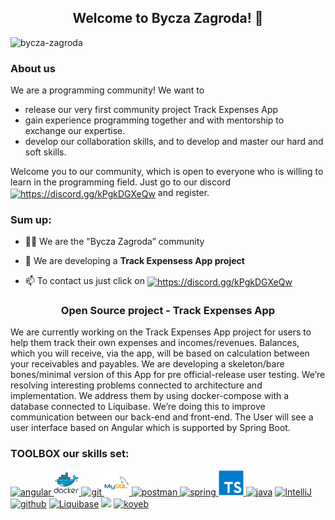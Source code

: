 ## <h2 align="center"> Welcome to Bycza Zagroda! 👋</h2>

<p align="left"> <img src="https://komarev.com/ghpvc/?username=bycza-zagroda&label=Profile%20views&color=0e75b6&style=flat" alt="bycza-zagroda" /> </p>


<!-- **Here are some ideas to get you started:**

🙋‍♀️ A short introduction - what is your organization all about?
🌈 Contribution guidelines - how can the community get involved?
👩‍💻 Useful resources - where can the community find your docs? Is there anything else the community should know?
🍿 Fun facts - what does your team eat for breakfast?
🧙 Remember, you can do mighty things with the power of [Markdown](https://docs.github.com/github/writing-on-github/getting-started-with-writing-and-formatting-on-github/basic-writing-and-formatting-syntax) -->

 
### About us
We are a programming community! We want to
- release our very first community project Track Expenses App
- gain experience programming together and with mentorship to exchange our expertise.
- develop our collaboration skills, and to develop and master our hard and soft skills.

Welcome you to our community, which is open to everyone who is willing to learn in the programming field. Just go to our discord <a href="https://discord.gg/https://discord.gg/kPgkDGXeQw" target="blank"><img align="center" src="https://raw.githubusercontent.com/rahuldkjain/github-profile-readme-generator/master/src/images/icons/Social/discord.svg" alt="https://discord.gg/kPgkDGXeQw" height="30" width="40" /></a> and register.

### Sum up:
- 🙋‍♀️ We are the "Bycza Zagroda” community
<!-- - 👨‍💻 All of our projects are available at [https://github.com/bycza-zagroda](https://github.com/bycza-zagroda) -->

- 💬 We are developing a **Track Expensess App project**

- 📫 To contact us just click on <a href="https://discord.gg/https://discord.gg/kPgkDGXeQw" target="blank"><img align="center" src="https://raw.githubusercontent.com/rahuldkjain/github-profile-readme-generator/master/src/images/icons/Social/discord.svg" alt="https://discord.gg/kPgkDGXeQw" height="40" width="50" /></a>

<!-- <h3 align="left">Connect with us:
<a href="https://discord.gg/https://discord.gg/kPgkDGXeQw" target="blank"><img align="center" src="https://raw.githubusercontent.com/rahuldkjain/github-profile-readme-generator/master/src/images/icons/Social/discord.svg" alt="https://discord.gg/kPgkDGXeQw" height="40" width="50" /></a>
</h3> -->
<!-- - **https://discord.gg/kPgkDGXeQw** -->

<h3 align="center"> Open Source project - Track Expenses App</h3>

We are currently working on the Track Expenses App project for users to help them track their own expenses and incomes/revenues. Balances, which you will receive, via the app, will be based on calculation between your receivables and payables. We are developing a skeleton/bare bones/minimal version of this App for pre official-release user testing. We’re resolving interesting problems connected to architecture and implementation. We address them by using docker-compose with a database connected to Liquibase. We’re doing this to improve communication between our back-end and front-end. The User will see a user interface based on Angular which is supported by Spring Boot. 
<!-- 💬 Ask us about the Track Expenses App project click on and sign up here -->

<h3 align="left">TOOLBOX our skills set:</h3>

<p> 
<a href="https://angular.io" target="_blank" rel="noreferrer"> <img src="https://angular.io/assets/images/logos/angular/angular.svg" alt="angular" width="40" height="40"/> </a> 
<a href="https://www.docker.com/" target="_blank" rel="noreferrer"> <img src="https://raw.githubusercontent.com/devicons/devicon/master/icons/docker/docker-original-wordmark.svg" alt="docker" width="40" height="40"/> </a> 
<a href="https://git-scm.com/" target="_blank" rel="noreferrer"> <img src="https://www.vectorlogo.zone/logos/git-scm/git-scm-icon.svg" alt="git" width="40" height="40"/> </a> 
<a href="https://www.mysql.com/" target="_blank" rel="noreferrer"> <img src="https://raw.githubusercontent.com/devicons/devicon/master/icons/mysql/mysql-original-wordmark.svg" alt="mysql" width="40" height="40"/> </a> 
<a href="https://postman.com" target="_blank" rel="noreferrer"> <img src="https://www.vectorlogo.zone/logos/getpostman/getpostman-icon.svg" alt="postman" width="40" height="40"/> </a> 
<a href="https://spring.io/" target="_blank" rel="noreferrer"> <img src="https://www.vectorlogo.zone/logos/springio/springio-icon.svg" alt="spring" width="40" height="40"/> </a> 
<a href="https://www.typescriptlang.org/" target="_blank" rel="noreferrer"> <img src="https://raw.githubusercontent.com/devicons/devicon/master/icons/typescript/typescript-original.svg" alt="typescript" width="40" height="40"/> </a> 
<a href="https://www.java.com" target="_blank" rel="noreferrer"><img src="https://www.vectorlogo.zone/logos/java/java-icon.svg" width="40" height="40" alt="java"></a>
<a href="https://www.jetbrains.com/idea/" target="_blank" rel="noreferrer"><img src="https://resources.jetbrains.com/storage/products/company/brand/logos/IntelliJ_IDEA_icon.svg" width="40" height="40" alt="IntelliJ" /></a>
<a href="https://github.com/" target="_blank" rel="noreferrer"><img src="https://www.vectorlogo.zone/logos/github/github-icon.svg" width="40" height="40" alt="github"/></a>
<a href="https://www.liquibase.org/" target="_blank" rel="noreferrer"><img src="https://avatars.githubusercontent.com/u/438548?s=40&v=4" width="40" height="40" alt="Liquibase"/></a>
<a href="https://seohost.pl/"><img src="https://scontent-waw1-1.xx.fbcdn.net/v/t39.30808-6/291820635_554973776072570_7626130337002586506_n.jpg?_nc_cat=105&ccb=1-7&_nc_sid=09cbfe&_nc_ohc=KozE-_HYdUUAX_jMUQ2&_nc_ht=scontent-waw1-1.xx&oh=00_AfAC9HUZrFr970pnrZLUk7FGbKL0nlOrhhbqUkzq69sxhw&oe=64000216" height="40"/></a>
<a href="https://www.koyeb.com/"><img src="https://cdn2.systemsdigest.com/sites/default/files/logos/koyeb-logo.png" alt="koyeb" height="30" /></a>
</p>
